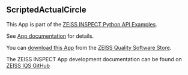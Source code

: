 ## ScriptedActualCircle

This App is part of the [ZEISS INSPECT Python API Examples](https://zeiss.github.io/zeiss-inspect-app-api/2025/python_examples/examples_overview.html).

See [App documentation](Documentation.md) for details.

You can [download this App](https://software-store.zeiss.com/products/apps/scripted-actual-circle) from the [ZEISS Quality Software Store](https://software-store.zeiss.com).

The ZEISS INSPECT App development documentation can be found on [ZEISS IQS GitHub](https://zeiss.github.io/zeiss-inspect-app-api/)

